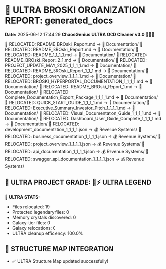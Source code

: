 # 🌌 ULTRA BROSKI ORGANIZATION REPORT: generated_docs
**Date:** 2025-06-12 17:44:29
**ChaosGenius ULTRA OCD Cleaner v3.0** 🧠💜🌌

📁 RELOCATED: README_BROski_Report.md → 📝 Documentation/
📁 RELOCATED: README_BROski_Report.md → 📝 Documentation/
📁 RELOCATED: README_1_1_1_1.md → 📝 Documentation/
📁 RELOCATED: README_BROski_Report_2_1.md → 📝 Documentation/
📁 RELOCATED: PROJECT_UPDATE_MAY_2025_1_1_1_1.md → 📝 Documentation/
📁 RELOCATED: README_BROski_Report_1_1_1.md → 📝 Documentation/
📁 RELOCATED: project_overview_1_1_1_1.md → 📝 Documentation/
📁 RELOCATED: BROSKI_HYPERPORTAL_DOCUMENTATION_1_1_1_1.md → 📝 Documentation/
📁 RELOCATED: README_BROski_Report_1.md → 📝 Documentation/
📁 RELOCATED: Complete_Documentation_Export_Package_1_1_1_1.md → 📝 Documentation/
📁 RELOCATED: QUICK_START_GUIDE_1_1_1_1.md → 📝 Documentation/
📁 RELOCATED: Executive_Summary_Investor_Pitch_1_1_1_1.md → 📝 Documentation/
📁 RELOCATED: Visual_Documentation_Guide_1_1_1_1.md → 📝 Documentation/
📁 RELOCATED: Dashboard_User_Guide_Complete_1_1_1_1.md → 📝 Documentation/
📁 RELOCATED: development_documentation_1_1_1_1.json → 💰 Revenue Systems/
📁 RELOCATED: business_documentation_1_1_1_1.json → 💰 Revenue Systems/
📁 RELOCATED: project_overview_1_1_1_1.json → 💰 Revenue Systems/
📁 RELOCATED: api_documentation_1_1_1_1.json → 💰 Revenue Systems/
📁 RELOCATED: swagger_api_documentation_1_1_1_1.json → 💰 Revenue Systems/

## 🌌 ULTRA PROJECT GRADE: 💯⚡ ULTRA LEGEND
**🧠 ULTRA STATS:**
- Files relocated: 19
- Protected legendary files: 0
- Memory crystals discovered: 0
- Galaxy-tier files: 0
- Galaxy relocations: 0
- ULTRA cleanup efficiency: 100.0%

## 🔄 STRUCTURE MAP INTEGRATION
- ✅ ULTRA Structure Map updated successfully!